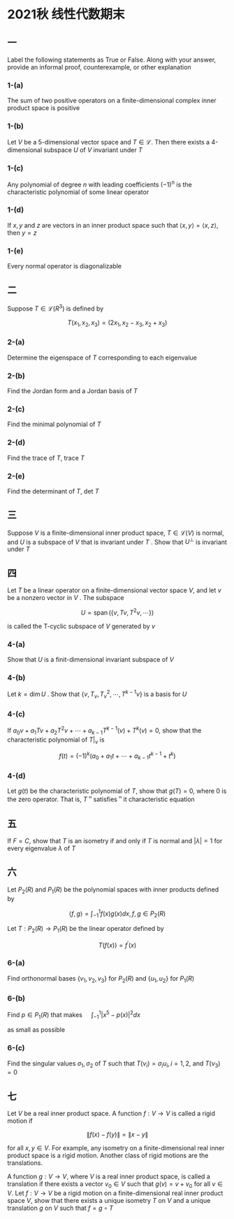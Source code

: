 # 2021秋 线性代数期末

## 一

Label the following statements as True or False. Along with your answer, provide an informal proof, counterexample, or other explanation

### 1-(a)

The sum of two positive operators on a finite-dimensional complex inner product space is positive

### 1-(b)

Let $V$ be a 5-dimensional vector space and $T \in \mathcal{L}$. Then there exists a 4-dimensional subspace $U$ of $V$ invariant under $T$

### 1-(c)

Any polynomial of degree $n$ with leading coefficients $(-1)^{n}$ is the characteristic polynomial of some linear operator

### 1-(d)

If $x, y$ and $z$ are vectors in an inner product space such that $\langle x, y\rangle=\langle x, z\rangle$, then $y=z$

### 1-(e)

Every normal operator is diagonalizable

## 二

Suppose $T \in \mathcal{L}\left(R^{3}\right)$ is defined by

$$
T\left(x_{1}, x_{2}, x_{3}\right)=\left(2 x_{1}, x_{2}-x_{3}, x_{2}+x_{3}\right)
$$

### 2-(a)

Determine the eigenspace of $T$ corresponding to each eigenvalue

### 2-(b)

Find the Jordan form and a Jordan basis of $T$

### 2-(c)

Find the minimal polynomial of $T$

### 2-(d)

Find the trace of $T$, trace $T$

### 2-(e)

Find the determinant of $T$, det $T$

## 三

Suppose $V$ is a finite-dimensional inner product space, $T \in \mathcal{L}(V)$ is normal, and $U$ is a subspace of $V$ that is invariant under $T$ . Show that $U^{\perp}$ is invariant under $T$

## 四

Let $T$ be a linear operator on a finite-dimensional vector space $V$, and let $v$ be a nonzero vector in $V$ . The subspace

$$
U=\operatorname{span}\left(\left\{v, T v, T^{2} v, \cdots\right\}\right)
$$

is called the T-cyclic subspace of $V$ generated by $v$

### 4-(a)

Show that $U$ is a finit-dimensional invariant subspace of $V$

### 4-(b)

Let $k=\operatorname{dim} U$ . Show that $\left\{v, T_{v}, T^{2}_{v}, \cdots, T^{k-1} v\right\}$ is a basis for $U$

### 4-(c)

If $a_{0} v+a_{1} T v+a_{2} T^{2} v+\cdots+a_{k-1} T^{k-1}(v)+T^{k}(v)=0$, show that the characteristic polynomial of $T|_{v}$ is

$$
f(t)=(-1)^{k}\left(a_{0}+a_{1} t+\cdots+a_{k-1} t^{k-1}+t^{k}\right)
$$

### 4-(d)

Let $g(t)$ be the characteristic polynomial of $T$, show that $g(T)=0$, where 0 is the zero operator. That is, $T$＂satisfies＂it characteristic equation

## 五

If $F=C$, show that $T$ is an isometry if and only if $T$ is normal and $|\lambda|=1$ for every eigenvalue $\lambda$ of $T$

## 六

Let $P_{2}(R)$ and $P_{1}(R)$ be the polynomial spaces with inner products defined by

$$
\langle f, g\rangle=\int_{-1}^{1} f(x) g(x) d x, f, g \in P_{2}(R)
$$

Let $T: P_{2}(R) \rightarrow P_{1}(R)$ be the linear operator defined by

$$
T(f(x))=f^{\prime}(x)
$$

### 6-(a)

Find orthonormal bases $\left\{v_{1}, v_{2}, v_{3}\right\}$ for $P_{2}(R)$ and $\left\{u_{1}, u_{2}\right\}$ for $P_{1}(R)$

### 6-(b)

Find $p \in P_{1}(R)$ that makes $\quad \int_{-1}^{1}\left|x^{5}-p(x)\right|^{2} d x$

as small as possible

### 6-(c)

Find the singular values $\sigma_{1}, \sigma_{2}$ of $T$ such that $T\left(\nu_{i}\right)=\sigma_{i} u_{i}, i=1,2$, and $T\left(\nu_{3}\right)=0$

## 七

Let $V$ be a real inner product space. A function $f: V \rightarrow V$ is called a rigid motion if

$$
\|f(x)-f(y)\|=\|x-y\|
$$

for all $x, y \in V$. For example, any isometry on a finite-dimensional real inner product space is a rigid motion. Another class of rigid motions are the translations.

A function $g: V \rightarrow V$, where $V$ is a real inner product space, is called a translation if there exists a vector $v_{0} \in V$ such that $g(v)=v+v_{0}$ for all $v \in V$. Let $f: V \rightarrow V$ be a rigid motion on a finite-dimensional real inner product space $V$, show that there exists a unique isometry $T$ on $V$ and a unique translation $g$ on $V$ such that $f=g \circ T$
